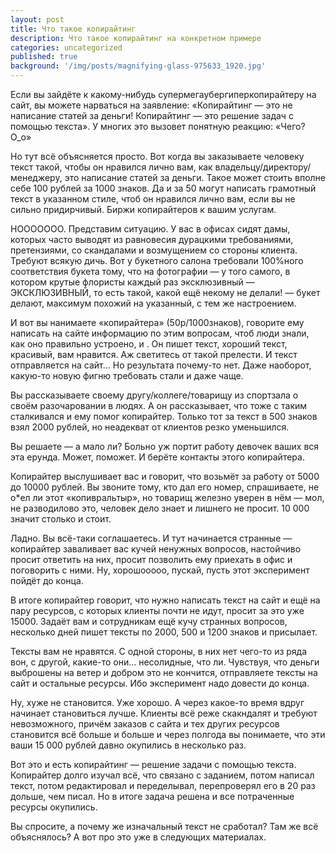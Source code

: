 ```yaml
---
layout: post
title: Что такое копирайтинг
description: Что такое копирайтинг на конкретном примере
categories: uncategorized
published: true
background: '/img/posts/magnifying-glass-975633_1920.jpg'
---
```


Если вы зайдёте к какому-нибудь супермегаубергиперкопирайтеру на сайт, вы можете нарваться на заявление: «Копирайтинг — это не написание статей за деньги! Копирайтинг — это решение задач с помощью текста». У многих это вызовет понятную реакцию: «Чего? О_о»

Но тут всё объясняется просто. Вот когда вы заказываете человеку текст такой, чтобы он нравился лично вам, как владельцу/директору/менеджеру, это написание статей за деньги. Такое может стоить вполне себе 100 рублей за 1000 знаков. Да и за 50 могут написать грамотный текст в указанном стиле, чтоб он нравился лично вам, если вы не сильно придирчивый. Биржи копирайтеров к вашим услугам.

НООООООО. Представим ситуацию. У вас в офисах сидят дамы, которых часто выводят из равновесия дурацкими требованиями, претензиями, со скандалами и возмущением со стороны клиента. Требуют всякую дичь. Вот у букетного салона требовали 100%ного соответствия букета тому, что на фотографии — у того самого, в котором крутые флористы каждый раз эксклюзивный — ЭКСКЛЮЗИВНЫЙ, то есть такой, какой ещё некому не делали! — букет делают, максимум похожий на указанный, с тем же настроением.

И вот вы нанимаете «копирайтера» (50р/1000знаков), говорите ему написать на сайте информацию по этим вопросам, чтоб люди знали, как оно правильно устроено, и . Он пишет текст, хороший текст, красивый, вам нравится. Аж светитесь от такой прелести. И текст отправляется на сайт... Но результата почему-то нет. Даже наоборот, какую-то новую фигню требовать стали и даже чаще.

Вы рассказываете своему другу/коллеге/товарищу из спортзала о своём разочаровании в людях. А он рассказывает, что тоже с таким сталкивался и ему помог копирайтер. Только тот за текст в 500 знаков взял 2000 рублей, но неадекват от клиентов резко уменьшился.

Вы решаете — а мало ли? Больно уж портит работу девочек ваших вся эта ерунда. Может, поможет. И берёте контакты этого копирайтера.

Копирайтер выслушивает вас и говорит, что возьмёт за работу от 5000 до 10000 рублей. Вы звоните тому, кто дал его номер, спрашиваете, не о*ел ли этот «копивральтыр», но товарищ железно уверен в нём — мол, не разводилово это, человек дело знает и лишнего не просит. 10 000 значит столько и стоит.

Ладно. Вы всё-таки соглашаетесь. И тут начинается странные — копирайтер заваливает вас кучей ненужных вопросов, настойчиво просит ответить на них, просит позволить ему приехать в офис и поговорить с ними. Ну, хорошооооо, пускай, пусть этот эксперимент пойдёт до конца.

В итоге копирайтер говорит, что нужно написать текст на сайт и ещё на пару ресурсов, с которых клиенты почти не идут, просит за это уже 15000. Задаёт вам и сотрудникам ещё кучу странных вопросов, несколько дней пишет тексты по 2000, 500 и 1200 знаков и присылает.

Тексты вам не нравятся. С одной стороны, в них нет чего-то из ряда вон, с другой, какие-то они... несолидные, что ли. Чувствуя, что деньги выброшены на ветер и добром это не кончится, отправляете тексты на сайт и остальные ресурсы. Ибо эксперимент надо довести до конца.

Ну, хуже не становится. Уже хорошо. А через какое-то время вдруг начинает становиться лучше. Клиенты всё реже скакндалят и требуют невозможного, причём заказов с сайта и тех других ресурсов становится всё больше и больше и через полгода вы понимаете, что эти ваши 15 000 рублей давно окупились в несколько раз.

Вот это и есть копирайтинг — решение задачи с помощью текста. Копирайтер долго изучал всё, что связано с заданием, потом написал текст, потом редактировал и переделывал, перепроверял его в 20 раз дольше, чем писал. Но в итоге задача решена и все потраченные ресурсы окупились.  

Вы спросите, а почему же изначальный текст не сработал? Там же всё объяснялось? А вот про это уже в следующих материалах.
